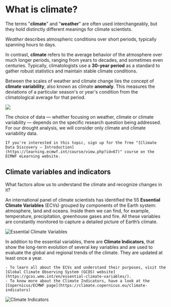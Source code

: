 # What is climate?

The terms "**climate**" and "**weather**" are often used interchangeably, but they hold distinctly different meanings for climate scientists.

_Weather_ describes atmospheric conditions over short periods, typically spanning hours to days.

In contrast, **climate** refers to the average behavior of the atmosphere over much longer periods, ranging from years to decades, and sometimes even centuries. Typically, climatologists use a **30-year period** as a standard to gather robust statistics and maintain stable climate conditions.

Between the scales of weather and climate change lies the concept of **climate variability**, also known as climate **anomaly**. This measures the deviations of a particular season's or year's condition from the climatological average for that period.

![](../../images/climate-vs-weather.svg)

The choice of data — whether focusing on weather, climate or climate variability — depends on the specific research question being addressed. For our drought analysis, we will consider only climate and climate variability data.

```{tip}
If you're interested in this topic, sign up for the free "[Climate Data Discovery – Introduction](https://learning.ecmwf.int/course/view.php?id=67)" course on the ECMWF eLearning website.
```

## Climate variables and indicators

What factors allow us to understand the climate and recognize changes in it?

An international panel of climate scientists has identified the 55 **Essential Climate Variables** (ECVs) grouped by components of the Earth system: atmosphere, land and oceans. Inside them we can find, for example, temperature, precipitation, greenhouse gases and fire.
All these variables are constantly monitored to capture a detailed picture of Earth’s climate. 


![Essential Climate Variables](../../images/essential-climate-variables.png)

In addition to the essential variables, there are **Climate Indicators**, that show the long-term evolution of several key variables and are used to evaluate the global and regional trends of the climate. They are updated at least once a year.


```{tip}
- To learn all about the ECVs and understand their purposes, visit the [Global Climate Observing System (GCOS) website](https://gcos.wmo.int/en/essential-climate-variables/).
- To know more about the Climate Indicators, have a look at the [Copernicus/ECMWF page](https://climate.copernicus.eu/climate-indicators)
```

![Climate Indicators](../../images/Climate-Indicators-Copernicus.png)
